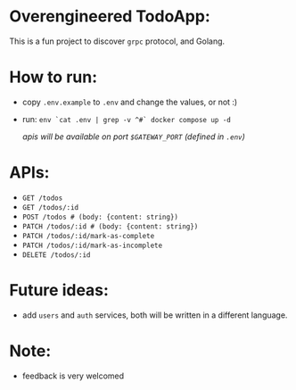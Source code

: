 # Overengineered TodoApp:

This is a fun project to discover `grpc` protocol, and Golang.

# How to run:

- copy `.env.example` to `.env` and change the values, or not :)
- run: ``env `cat .env | grep -v ^#` docker compose up -d``

  *apis will be available on port `$GATEWAY_PORT` (defined in `.env`)*

# APIs:

-  `GET /todos`
-  `GET /todos/:id`
-  `POST /todos # (body: {content: string}) `
-  `PATCH /todos/:id # (body: {content: string}) `
-  `PATCH /todos/:id/mark-as-complete`
-  `PATCH /todos/:id/mark-as-incomplete`
-  `DELETE /todos/:id`

# Future ideas:

- add `users` and `auth` services, both will be written in a different language.

# Note:

- feedback is very welcomed
